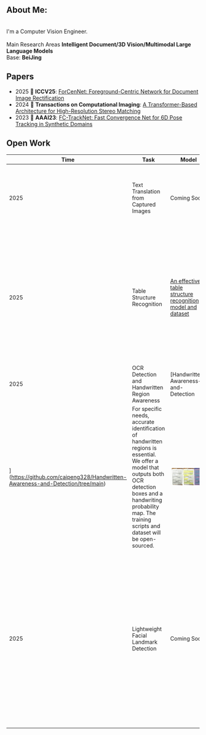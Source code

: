
## About Me:
<br>I'm a Computer Vision Engineer.<br>  
Main Research Areas 
**Intelligent Document/3D Vision/Multimodal Large Language Models**  
Base: **BeiJing**   

## Papers
* 2025 🎉  **ICCV25**: [ForCenNet: Foreground-Centric Network for Document Image Rectification]()
* 2024 🎉 **Transactions on Computational Imaging**: [A Transformer-Based Architecture for High-Resolution Stereo Matching](https://ieeexplore.ieee.org/document/10387769) 
* 2023 🎉 **AAAI23**: [FC-TrackNet: Fast Convergence Net for 6D Pose Tracking in Synthetic Domains](https://doi.org/10.1609/aaai.v37i13.27077) 

## Open Work
|Time                   | Task                 | Model         |   Overview    |   Case        | 
|---------------------- |----------------------|---------------|---------------|---------------|
|2025| Text Translation from Captured Images | Coming Soon | This work extracts text from images and restores translations onto them, achieving high visual quality. |
|2025| Table Structure Recognition |[An effective table structure recognition model and dataset](https://github.com/caipeng328/wired_table_rec)| We provide an efficient table structure detection model that effectively handles complex cell merging and cell positioning. It supports output in HTML, JSON, and other custom formats.| ![Demo](./figures/table_rec_lp.gif)| 
|2025| OCR Detection and Handwritten Region Awareness | [Handwritten-Awareness-and-Detection
](https://github.com/caipeng328/Handwritten-Awareness-and-Detection/tree/main) | For specific needs, accurate identification of handwritten regions is essential. We offer a model that outputs both OCR detection boxes and a handwriting probability map. The training scripts and dataset will be open-sourced.| ![Demo](./figures/ocr_lp.gif) |
|2025| Lightweight Facial Landmark Detection | Coming Soon | We provide a lightweight facial landmark model under 5MB that outputs 106 keypoints. It is trained on six public datasets with enhanced alignment and loss balancing to support joint training across datasets of different scales. | |
